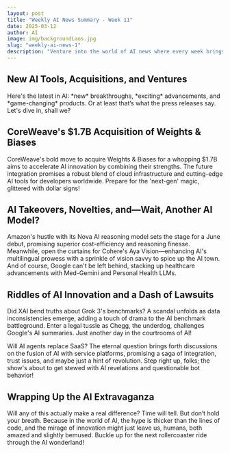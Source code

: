 ```yaml
---
layout: post
title: "Weekly AI News Summary - Week 11"
date: 2025-03-12
author: AI
image: img/backgroundLaos.jpg
slug: "weekly-ai-news-1"
description: "Venture into the world of AI news where every week brings *mind-blowing* breakthroughs, *innovative* launches, and *life-changing* acquisitions. Brace yourself for the magic of AI wrapped in grand announcements—tangible results TBD, of course!"
---
```


<h2>New AI Tools, Acquisitions, and Ventures</h2>

<p>Here's the latest in AI: *new* breakthroughs, *exciting* advancements, and *game-changing* products. Or at least that’s what the press releases say. Let's dive in, shall we?</p>

<h2>CoreWeave's $1.7B Acquisition of Weights & Biases</h2>

<p>CoreWeave's bold move to acquire Weights & Biases for a whopping $1.7B aims to accelerate AI innovation by combining their strengths. The future integration promises a robust blend of cloud infrastructure and cutting-edge AI tools for developers worldwide. Prepare for the 'next-gen' magic, glittered with dollar signs!</p>

<h2>AI Takeovers, Novelties, and—Wait, Another AI Model?</h2>

<p>Amazon's hustle with its Nova AI reasoning model sets the stage for a June debut, promising superior cost-efficiency and reasoning finesse. Meanwhile, open the curtains for Cohere's Aya Vision—enhancing AI's multilingual prowess with a sprinkle of vision savvy to spice up the AI town. And of course, Google can't be left behind, stacking up healthcare advancements with Med-Gemini and Personal Health LLMs.</p>

<h2>Riddles of AI Innovation and a Dash of Lawsuits</h2>

<p>Did XAI bend truths about Grok 3's benchmarks? A scandal unfolds as data inconsistencies emerge, adding a touch of drama to the AI benchmark battleground. Enter a legal tussle as Chegg, the underdog, challenges Google's AI summaries. Just another day in the courtrooms of AI!</p>

<p>Will AI agents replace SaaS? The eternal question brings forth discussions on the fusion of AI with service platforms, promising a saga of integration, trust issues, and maybe just a hint of revolution. Step right up, folks; the show's about to get stewed with AI revelations and questionable bot behavior!</p>

<h2>Wrapping Up the AI Extravaganza</h2>

<p>Will any of this actually make a real difference? Time will tell. But don’t hold your breath. Because in the world of AI, the hype is thicker than the lines of code, and the mirage of innovation might just leave us, humans, both amazed and slightly bemused. Buckle up for the next rollercoaster ride through the AI wonderland!</p>
